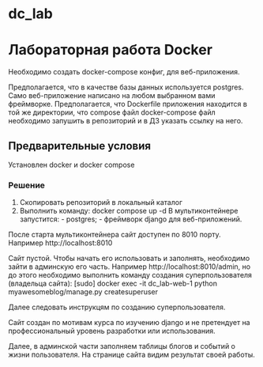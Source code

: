 # dc_lab
# Лабораторная работа Docker

Необходимо создать docker-compose конфиг, для веб-приложения.

Предполагается, что в качестве базы данных используется postgres.
Само веб-приложение написано на любом выбранном вами фреймворке.
Предполагается, что Dockerfile приложения находится в той же директории, что compose файл
docker-compose файл необходимо запушить в репозиторий и в ДЗ указать ссылку на него.

## Предварительные условия
Установлен docker и docker compose

### Решение
1. Скопировать репозиторий в локальный каталог
2. Выполнить команду: docker compose up -d
    В мультиконтейнере запустится:
        - postgres;
        - фреймворк django для веб-приложений.

После старта мультиконтейнера сайт доступен по 8010 порту.
Например http://localhost:8010

Сайт пустой. Чтобы начать его использовать и заполнять, необходимо
зайти в админскую его часть. Например http://localhost:8010/admin,
но до этого необходимо выполнить команду создания суперпользователя (владельца сайта):
  [sudo] docker exec -it dc_lab-web-1 python myawesomeblog/manage.py createsuperuser

Далее следовать инструкцям по созданию суперпользователя.

Сайт создан по мотивам курса по изучению django и не претендует на профессиональный
уровень разработки или использования.


Далее, в админской части заполняем таблицы блогов и событий о жизни пользователя. На странице сайта видим результат своей работы.

